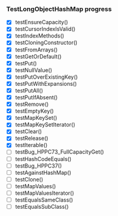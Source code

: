 ### TestLongObjectHashMap progress
- [x] testEnsureCapacity()
- [x] testCursorIndexIsValid()
- [x] testIndexMethods()
- [x] testCloningConstructor()
- [x] testFromArrays()
- [x] testGetOrDefault()
- [x] testPut()
- [x] testNullValue()
- [x] testPutOverExistingKey()
- [x] testPutWithExpansions()
- [x] testPutAll()
- [x] testPutIfAbsent()
- [x] testRemove()
- [x] testEmptyKey()
- [x] testMapKeySet()
- [x] testMapKeySetIterator()
- [x] testClear()
- [x] testRelease()
- [x] testIterable()
- [ ] testBug_HPPC73_FullCapacityGet()
- [ ] testHashCodeEquals()
- [ ] testBug_HPPC37()
- [ ] testAgainstHashMap()
- [ ] testClone()
- [ ] testMapValues()
- [ ] testMapValuesIterator()
- [ ] testEqualsSameClass()
- [ ] testEqualsSubClass()
